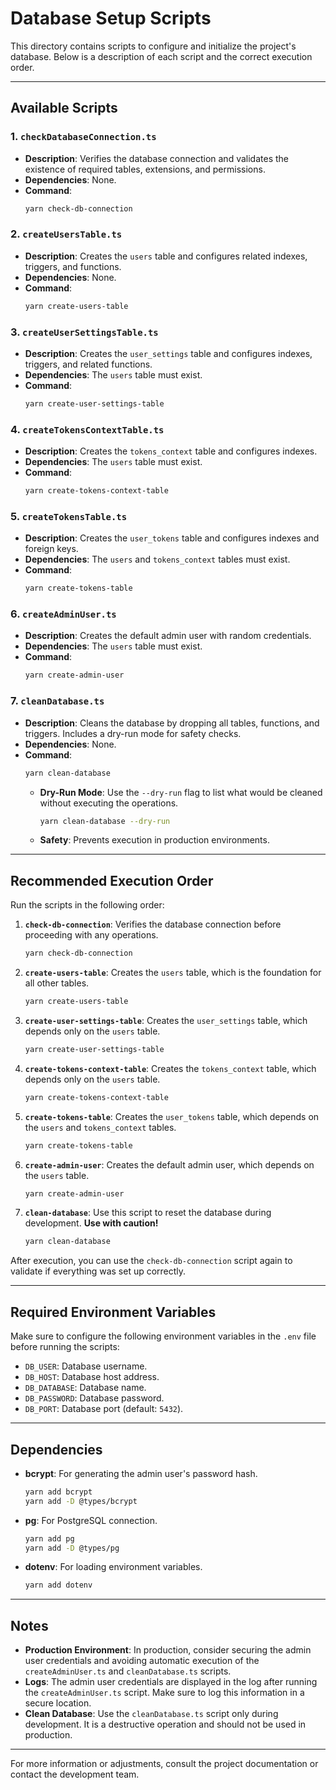 # Database Setup Scripts

This directory contains scripts to configure and initialize the project's database. Below is a description of each script and the correct execution order.

---

## Available Scripts

### 1. `checkDatabaseConnection.ts`
- **Description**: Verifies the database connection and validates the existence of required tables, extensions, and permissions.
- **Dependencies**: None.
- **Command**:
  ```bash
  yarn check-db-connection
  ```

### 2. `createUsersTable.ts`
- **Description**: Creates the `users` table and configures related indexes, triggers, and functions.
- **Dependencies**: None.
- **Command**:
  ```bash
  yarn create-users-table
  ```

### 3. `createUserSettingsTable.ts`
- **Description**: Creates the `user_settings` table and configures indexes, triggers, and related functions.
- **Dependencies**: The `users` table must exist.
- **Command**:
  ```bash
  yarn create-user-settings-table
  ```

### 4. `createTokensContextTable.ts`
- **Description**: Creates the `tokens_context` table and configures indexes.
- **Dependencies**: The `users` table must exist.
- **Command**:
  ```bash
  yarn create-tokens-context-table
  ```

### 5. `createTokensTable.ts`
- **Description**: Creates the `user_tokens` table and configures indexes and foreign keys.
- **Dependencies**: The `users` and `tokens_context` tables must exist.
- **Command**:
  ```bash
  yarn create-tokens-table
  ```

### 6. `createAdminUser.ts`
- **Description**: Creates the default admin user with random credentials.
- **Dependencies**: The `users` table must exist.
- **Command**:
  ```bash
  yarn create-admin-user
  ```

### 7. `cleanDatabase.ts`
- **Description**: Cleans the database by dropping all tables, functions, and triggers. Includes a dry-run mode for safety checks.
- **Dependencies**: None.
- **Command**:
  ```bash
  yarn clean-database
  ```
  - **Dry-Run Mode**: Use the `--dry-run` flag to list what would be cleaned without executing the operations.
    ```bash
    yarn clean-database --dry-run
    ```
  - **Safety**: Prevents execution in production environments.

---

## Recommended Execution Order

Run the scripts in the following order:

1. **`check-db-connection`**: Verifies the database connection before proceeding with any operations.
   ```bash
   yarn check-db-connection
   ```

2. **`create-users-table`**: Creates the `users` table, which is the foundation for all other tables.
   ```bash
   yarn create-users-table
   ```

3. **`create-user-settings-table`**: Creates the `user_settings` table, which depends only on the `users` table.
   ```bash
   yarn create-user-settings-table
   ```

4. **`create-tokens-context-table`**: Creates the `tokens_context` table, which depends only on the `users` table.
   ```bash
   yarn create-tokens-context-table
   ```

5. **`create-tokens-table`**: Creates the `user_tokens` table, which depends on the `users` and `tokens_context` tables.
   ```bash
   yarn create-tokens-table
   ```

6. **`create-admin-user`**: Creates the default admin user, which depends on the `users` table.
   ```bash
   yarn create-admin-user
   ```

7. **`clean-database`**: Use this script to reset the database during development. **Use with caution!**
   ```bash
   yarn clean-database
   ```

After execution, you can use the `check-db-connection` script again to validate if everything was set up correctly.

---

## Required Environment Variables

Make sure to configure the following environment variables in the `.env` file before running the scripts:

- `DB_USER`: Database username.
- `DB_HOST`: Database host address.
- `DB_DATABASE`: Database name.
- `DB_PASSWORD`: Database password.
- `DB_PORT`: Database port (default: `5432`).

---

## Dependencies

- **bcrypt**: For generating the admin user's password hash.
  ```bash
  yarn add bcrypt
  yarn add -D @types/bcrypt
  ```

- **pg**: For PostgreSQL connection.
  ```bash
  yarn add pg
  yarn add -D @types/pg
  ```

- **dotenv**: For loading environment variables.
  ```bash
  yarn add dotenv
  ```

---

## Notes

- **Production Environment**: In production, consider securing the admin user credentials and avoiding automatic execution of the `createAdminUser.ts` and `cleanDatabase.ts` scripts.
- **Logs**: The admin user credentials are displayed in the log after running the `createAdminUser.ts` script. Make sure to log this information in a secure location.
- **Clean Database**: Use the `cleanDatabase.ts` script only during development. It is a destructive operation and should not be used in production.

---

For more information or adjustments, consult the project documentation or contact the development team.
